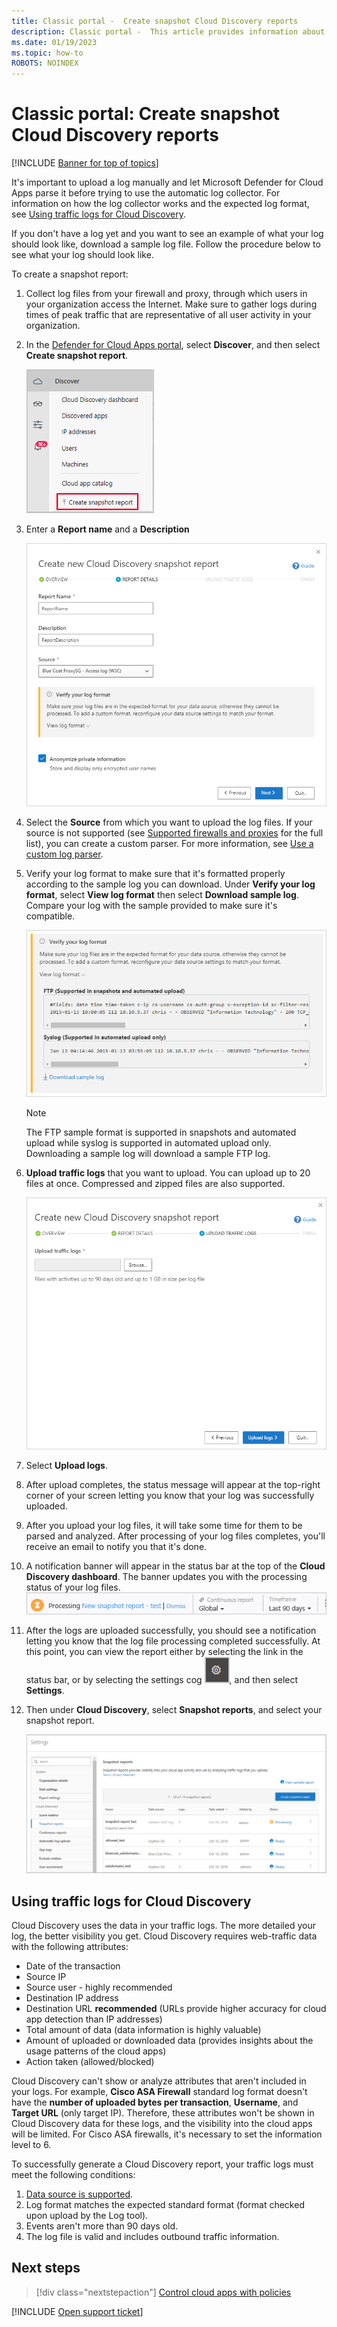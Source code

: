 ```yaml
---
title: Classic portal -  Create snapshot Cloud Discovery reports
description: Classic portal -  This article provides information about how to upload logs manually to create a snapshot report of your Cloud Discovery apps.
ms.date: 01/19/2023
ms.topic: how-to
ROBOTS: NOINDEX
---
```

# Classic portal: Create snapshot Cloud Discovery reports

[!INCLUDE [Banner for top of topics](includes/banner.md)]

It's important to upload a log manually and let Microsoft Defender for Cloud Apps parse it before trying to use the automatic log collector. For information on how the log collector works and the expected log format, see [Using traffic logs for Cloud Discovery](#log-format).

If you don't have a log yet and you want to see an example of what your log should look like, download a sample log file. Follow the procedure below to see what your log should look like.

To create a snapshot report:

1. Collect log files from your firewall and proxy, through which users in your organization access the Internet. Make sure to gather logs during times of peak traffic that are representative of all user activity in your organization.

1. In the [Defender for Cloud Apps portal](https://portal.cloudappsecurity.com/), select **Discover**, and then select **Create snapshot report**.

    ![Create new snapshot report.](media/classic-create-new-snapshot-report.png)

1. Enter a **Report name** and a **Description**

    ![New snapshot report.](media/classic-new-snapshot-report.png)

1. Select the **Source** from which you want to upload the log files. If your source is not supported (see [Supported firewalls and proxies](set-up-cloud-discovery.md#supported-firewalls-and-proxies-) for the full list), you can create a custom parser. For more information, see [Use a custom log parser](custom-log-parser.md). 

1. Verify your log format to make sure that it's formatted properly according to the sample log you can download. Under **Verify your log format**, select **View log format** then select **Download sample log**. Compare your log with the sample provided to make sure it's compatible.

    ![Verify your log format.](media/classic-cloud-discovery-snapshot-verify.png)

    > [!NOTE]
    > The FTP sample format is supported in snapshots and automated upload while syslog is supported in automated upload only. Downloading a sample log will download a sample FTP log.

1. **Upload traffic logs** that you want to upload. You can upload up to 20 files at once. Compressed and zipped files are also supported.

    ![Upload traffic logs.](media/classic-upload-traffic-logs.png)

1. Select **Upload logs**.

1. After upload completes, the status message will appear at the top-right corner of your screen letting you know that your log was successfully uploaded.

1. After you upload your log files, it will take some time for them to be parsed and analyzed.
    After processing of your log files completes, you'll receive an email to notify you that it's done.

1. A notification banner will appear in the status bar at the top of the **Cloud Discovery dashboard**. The banner updates you with the processing status of your log files.
    ![processing log file menu bar.](media/classic-processing-log-file-menu-bar.png)

1. After the logs are uploaded successfully, you should see a notification letting you know that the log file processing completed successfully. At this point, you can view the report either by selecting the link in the status bar, or by selecting the settings cog ![settings icon.](media/classic-settings-icon.png "settings icon"), and then select **Settings**.

1. Then under  **Cloud Discovery**, select **Snapshot reports**, and select your snapshot report.

    ![snapshot report management.](media/classic-snapshot-report-management.png)

## Using traffic logs for Cloud Discovery <a name="log-format"></a>

Cloud Discovery uses the data in your traffic logs. The more detailed your log, the better visibility you get. Cloud Discovery requires web-traffic data with the following attributes:

- Date of the transaction
- Source IP
- Source user - highly recommended
- Destination IP address
- Destination URL **recommended** (URLs provide higher accuracy for cloud app detection than IP addresses)
- Total amount of data (data information is highly valuable)
- Amount of uploaded or downloaded data (provides insights about the usage patterns of the cloud apps)
- Action taken (allowed/blocked)

Cloud Discovery can't show or analyze attributes that aren't included in your logs.
For example, **Cisco ASA Firewall** standard log format doesn't have the **number of uploaded bytes per transaction**, **Username**, and  **Target URL** (only target IP).
Therefore, these attributes won't be shown in Cloud Discovery data for these logs, and the visibility into the cloud apps will be limited. For Cisco ASA firewalls, it's necessary to set the information level to 6.

To successfully generate a Cloud Discovery report, your traffic logs must meet the following conditions:

1. [Data source is supported](set-up-cloud-discovery.md#supported-firewalls-and-proxies).
2. Log format matches the expected standard format (format checked upon upload by the Log tool).
3. Events aren't more than 90 days old.
4. The log file is valid and includes outbound traffic information.

## Next steps

> [!div class="nextstepaction"]
> [Control cloud apps with policies](control-cloud-apps-with-policies.md)

[!INCLUDE [Open support ticket](includes/support.md)]
